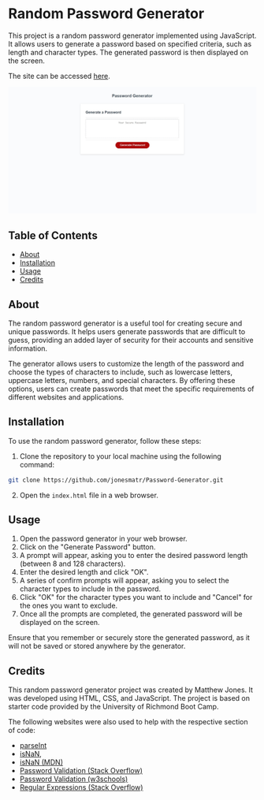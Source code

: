 # Random Password Generator

This project is a random password generator implemented using JavaScript. It allows users to generate a password based on specified criteria, such as length and character types. The generated password is then displayed on the screen.

The site can be accessed [here](https://jonesmatr.github.io/Password-Generator/).

![Professional Portfolio](./images/Website-Screenshot.jpg)
## Table of Contents

- [About](#about)
- [Installation](#installation)
- [Usage](#usage)
- [Credits](#credits)

## About

The random password generator is a useful tool for creating secure and unique passwords. It helps users generate passwords that are difficult to guess, providing an added layer of security for their accounts and sensitive information.

The generator allows users to customize the length of the password and choose the types of characters to include, such as lowercase letters, uppercase letters, numbers, and special characters. By offering these options, users can create passwords that meet the specific requirements of different websites and applications.

## Installation

To use the random password generator, follow these steps:

1. Clone the repository to your local machine using the following command:
```bash
git clone https://github.com/jonesmatr/Password-Generator.git
``` 
2. Open the `index.html` file in a web browser.

## Usage

1. Open the password generator in your web browser.
2. Click on the "Generate Password" button.
3. A prompt will appear, asking you to enter the desired password length (between 8 and 128 characters).
4. Enter the desired length and click "OK".
5. A series of confirm prompts will appear, asking you to select the character types to include in the password.
6. Click "OK" for the character types you want to include and "Cancel" for the ones you want to exclude.
7. Once all the prompts are completed, the generated password will be displayed on the screen.

Ensure that you remember or securely store the generated password, as it will not be saved or stored anywhere by the generator.

## Credits

This random password generator project was created by Matthew Jones. It was developed using HTML, CSS, and JavaScript. The project is based on starter code provided by the University of Richmond Boot Camp. 

The following websites were also used to help with the respective section of code:

- [parseInt](https://developer.mozilla.org/en-US/docs/Web/JavaScript/Reference/Global_Objects/parseInt)
- [isNaN](https://www.w3schools.com/jsref/jsref_isnan.asp), 
- [isNaN (MDN)](https://developer.mozilla.org/en-US/docs/Web/JavaScript/Reference/Global_Objects/isNaN)
- [Password Validation (Stack Overflow)](https://stackoverflow.com/questions/50822886/password-characters-checker-in-javascript)
- [Password Validation (w3schools)](https://www.w3schools.com/howto/howto_js_password_validation.asp)
- [Regular Expressions (Stack Overflow)](https://stackoverflow.com/questions/18812317/javascript-regex-for-special-characters)